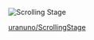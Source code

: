 ---
---

![Scrolling Stage](https://uranuno.github.io/ScrollingStage/out.gif)

[uranuno/ScrollingStage](https://github.com/uranuno/ScrollingStage)
